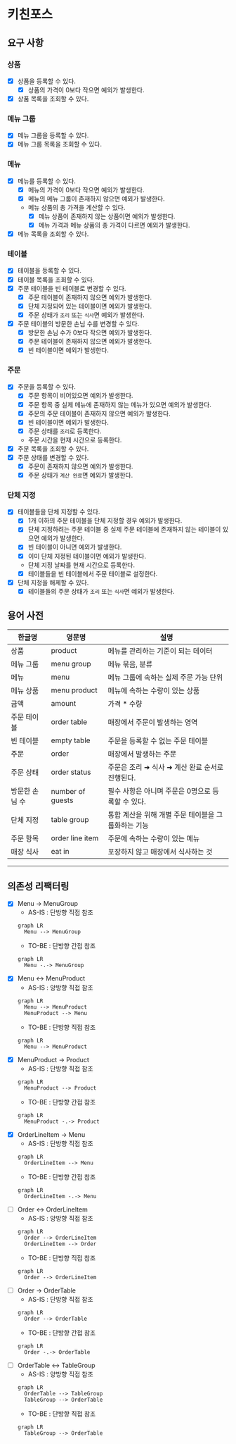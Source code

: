 # 키친포스

## 요구 사항

### 상품

- [x] 상품을 등록할 수 있다.
  - [x] 상품의 가격이 0보다 작으면 예외가 발생한다.
- [x] 상품 목록을 조회할 수 있다.

### 메뉴 그룹

- [x] 메뉴 그룹을 등록할 수 있다.
- [x] 메뉴 그룹 목록을 조회할 수 있다.

### 메뉴

- [x] 메뉴를 등록할 수 있다.
  - [x] 메뉴의 가격이 0보다 작으면 예외가 발생한다.
  - [x] 메뉴의 메뉴 그룹이 존재하지 않으면 예외가 발생한다.
  - 메뉴 상품의 총 가격을 계산할 수 있다.
    - [x] 메뉴 상품이 존재하지 않는 상품이면 예외가 발생한다.
    - [x] 메뉴 가격과 메뉴 상품의 총 가격이 다르면 예외가 발생한다.
- [x] 메뉴 목록을 조회할 수 있다.

### 테이블

- [x] 테이블을 등록할 수 있다.
- [x] 테이블 목록을 조회할 수 있다.
- [x] 주문 테이블을 빈 테이블로 변경할 수 있다.
  - [x] 주문 테이블이 존재하지 않으면 예외가 발생한다.
  - [x] 단체 지정되어 있는 테이블이면 예외가 발생한다.
  - [x] 주문 상태가 `조리` 또는 `식사`면 예외가 발생한다.
- [x] 주문 테이블의 방문한 손님 수를 변경할 수 있다.
  - [x] 방문한 손님 수가 0보다 작으면 예외가 발생한다.
  - [x] 주문 테이블이 존재하지 않으면 예외가 발생한다.
  - [x] 빈 테이블이면 예외가 발생한다.

### 주문

- [x] 주문을 등록할 수 있다.
  - [x] 주문 항목이 비어있으면 예외가 발생한다.
  - [x] 주문 항목 중 실제 메뉴에 존재하지 않는 메뉴가 있으면 예외가 발생한다.
  - [x] 주문의 주문 테이블이 존재하지 않으면 예외가 발생한다.
  - [x] 빈 테이블이면 예외가 발생한다.
  - [x] 주문 상태를 `조리`로 등록한다.
  - 주문 시간을 현재 시간으로 등록한다.
- [x] 주문 목록을 조회할 수 있다.
- [x] 주문 상태를 변경할 수 있다.
  - [x] 주문이 존재하지 않으면 예외가 발생한다.
  - [x] 주문 상태가 `계산 완료`면 예외가 발생한다.

### 단체 지정

- [x] 테이블들을 단체 지정할 수 있다.
  - [x] 1개 이하의 주문 테이블을 단체 지정할 경우 예외가 발생한다.
  - [x] 단체 지정하려는 주문 테이블 중 실제 주문 테이블에 존재하지 않는 테이블이 있으면 예외가 발생한다.
  - [x] 빈 테이블이 아니면 예외가 발생한다.
  - [x] 이미 단체 지정된 테이블이면 예외가 발생한다.
  - 단체 지정 날짜를 현재 시간으로 등록한다.
  - [x] 테이블들을 빈 테이블에서 주문 테이블로 설정한다.
- [x] 단체 지정을 해제할 수 있다.
  - [x] 테이블들의 주문 상태가 `조리` 또는 `식사`면 예외가 발생한다.

## 용어 사전

| 한글명 | 영문명 | 설명 |
| --- | --- | --- |
| 상품 | product | 메뉴를 관리하는 기준이 되는 데이터 |
| 메뉴 그룹 | menu group | 메뉴 묶음, 분류 |
| 메뉴 | menu | 메뉴 그룹에 속하는 실제 주문 가능 단위 |
| 메뉴 상품 | menu product | 메뉴에 속하는 수량이 있는 상품 |
| 금액 | amount | 가격 * 수량 |
| 주문 테이블 | order table | 매장에서 주문이 발생하는 영역 |
| 빈 테이블 | empty table | 주문을 등록할 수 없는 주문 테이블 |
| 주문 | order | 매장에서 발생하는 주문 |
| 주문 상태 | order status | 주문은 조리 ➜ 식사 ➜ 계산 완료 순서로 진행된다. |
| 방문한 손님 수 | number of guests | 필수 사항은 아니며 주문은 0명으로 등록할 수 있다. |
| 단체 지정 | table group | 통합 계산을 위해 개별 주문 테이블을 그룹화하는 기능 |
| 주문 항목 | order line item | 주문에 속하는 수량이 있는 메뉴 |
| 매장 식사 | eat in | 포장하지 않고 매장에서 식사하는 것 |

---

## 의존성 리팩터링

- [X] Menu -> MenuGroup
  - AS-IS : 단방향 직접 참조
  ```mermaid
  graph LR
    Menu --> MenuGroup
  ```
  - TO-BE : 단방향 간접 참조
  ```mermaid
  graph LR
    Menu -.-> MenuGroup
  ```
- [X] Menu <-> MenuProduct
  - AS-IS : 양방향 직접 참조
  ```mermaid
  graph LR
    Menu --> MenuProduct
    MenuProduct --> Menu
  ```
  - TO-BE : 단방향 직접 참조
  ```mermaid
  graph LR
    Menu --> MenuProduct
  ```
- [X] MenuProduct -> Product
  - AS-IS : 단방향 직접 참조
  ```mermaid
  graph LR
    MenuProduct --> Product
  ```
  - TO-BE : 단방향 간접 참조
  ```mermaid
  graph LR
    MenuProduct -.-> Product
  ```
- [X] OrderLineItem -> Menu
  - AS-IS : 단방향 직접 참조
  ```mermaid
  graph LR
    OrderLineItem --> Menu
  ```
  - TO-BE : 단방향 간접 참조
  ```mermaid
  graph LR
    OrderLineItem -.-> Menu
  ```
- [ ] Order <-> OrderLineItem
  - AS-IS : 양방향 직접 참조
  ```mermaid
  graph LR
    Order --> OrderLineItem
    OrderLineItem --> Order
  ```
  - TO-BE : 단방향 직접 참조
  ```mermaid
  graph LR
    Order --> OrderLineItem
  ```
- [ ] Order -> OrderTable
  - AS-IS : 단방향 직접 참조
  ```mermaid
  graph LR
    Order --> OrderTable
  ```
  - TO-BE : 단방향 간접 참조
  ```mermaid
  graph LR
    Order -.-> OrderTable
  ```
- [ ] OrderTable <-> TableGroup
  - AS-IS : 양방향 직접 참조
  ```mermaid
  graph LR
    OrderTable --> TableGroup
    TableGroup --> OrderTable
  ```
  - TO-BE : 단방향 직접 참조
  ```mermaid
  graph LR
    TableGroup --> OrderTable
  ```

